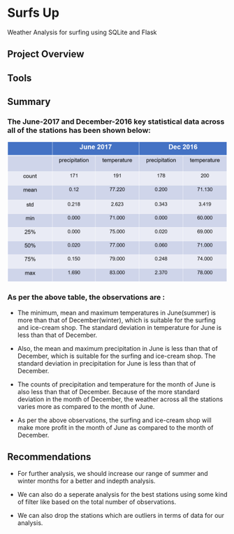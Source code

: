 # Surfs Up
Weather Analysis for surfing using SQLite and Flask

## Project Overview


## Tools


## Summary

### The June-2017 and December-2016 key statistical data across all of the stations has been shown below:


![alt text](images/chart.png)


### As per the above table, the observations are :

- The minimum, mean and maximum temperatures in June(summer) is more than that of December(winter), which is suitable for the 
	surfing and ice-cream shop. The standard deviation in temperature for June  is less than that of December.

- Also, the mean and maximum precipitation in June is less than that of December, which is suitable for the surfing and 
   ice-cream shop. The standard deviation in precipitation for June  is less than that of December. 

- The counts of precipitation and temperature for the month of June is also less than that of December. Because of the
	more standard deviation in the month of December, the weather across all the stations varies more as compared to the 
	month of June. 

- As per the above observations, the surfing and ice-cream shop will make more profit in the month of June as compared to the 
	month of December.

## Recommendations 

- For further analysis, we should increase our range of summer and winter months for a better and indepth analysis.

- We can also do a seperate analysis for the best stations using some kind of filter like based on the total number of observations.

- We can also drop the stations which are outliers in terms of data for our analysis.